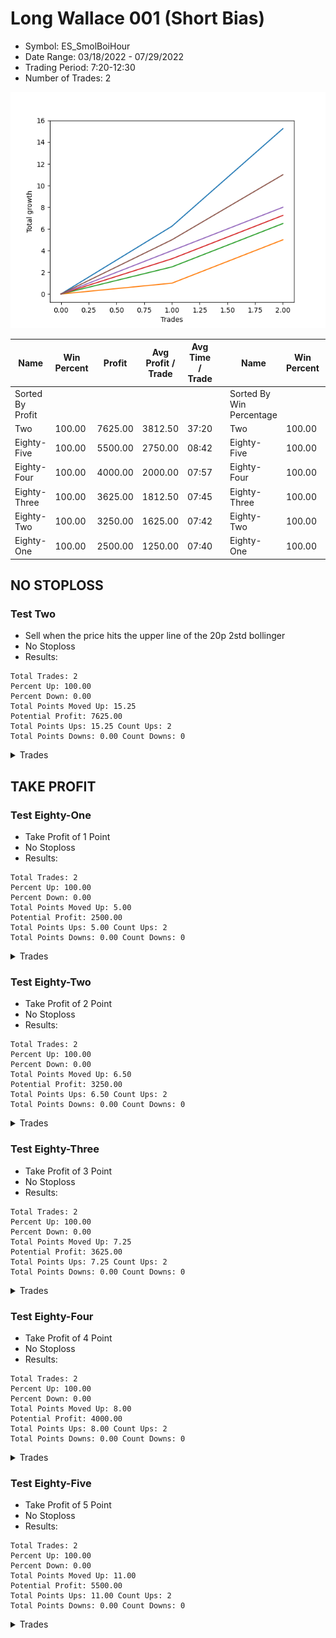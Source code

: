 # Long Wallace 001 (Short Bias)
- Symbol: ES_SmolBoiHour
- Date Range: 03/18/2022 - 07/29/2022
- Trading Period: 7:20-12:30
- Number of Trades: 2

![Plot](LongWallace001ES_SmolBoiHour(ShortBias).png)

| Name | Win Percent | Profit | Avg Profit / Trade | Avg Time / Trade |      | Name | Win Percent | Profit | Avg Profit / Trade | Avg Time / Trade |
| ---- | ----------- | ------ | ------------------ | ---------------- | ---- | ---- | ----------- | ------ | ------------------ | ---------------- |
| Sorted By <br> Profit | | | | | | Sorted By <br> Win Percentage ||||
| Two | 100.00 | 7625.00 | 3812.50 | 37:20 |     | Two | 100.00 | 7625.00 | 3812.50 | 37:20 |
| Eighty-Five | 100.00 | 5500.00 | 2750.00 | 08:42 |     | Eighty-Five | 100.00 | 5500.00 | 2750.00 | 08:42 |
| Eighty-Four | 100.00 | 4000.00 | 2000.00 | 07:57 |     | Eighty-Four | 100.00 | 4000.00 | 2000.00 | 07:57 |
| Eighty-Three | 100.00 | 3625.00 | 1812.50 | 07:45 |     | Eighty-Three | 100.00 | 3625.00 | 1812.50 | 07:45 |
| Eighty-Two | 100.00 | 3250.00 | 1625.00 | 07:42 |     | Eighty-Two | 100.00 | 3250.00 | 1625.00 | 07:42 |
| Eighty-One | 100.00 | 2500.00 | 1250.00 | 07:40 |     | Eighty-One | 100.00 | 2500.00 | 1250.00 | 07:40 |

## NO STOPLOSS

### Test Two
* Sell when the price hits the upper line of the 20p 2std bollinger
* No Stoploss
* Results:
```
Total Trades: 2
Percent Up: 100.00
Percent Down: 0.00
Total Points Moved Up: 15.25
Potential Profit: 7625.00
Total Points Ups: 15.25 Count Ups: 2
Total Points Downs: 0.00 Count Downs: 0
```

<details><summary>Trades</summary>

<code>In: 2022-05-25 10:15:00		Out: 2022-05-25 10:29:40		Total Position Time: 14:40		Total Move Up: 6.25		Total to Date: 6.25</code> <br />
<code>In: 2022-07-25 07:29:00		Out: 2022-07-25 08:29:00		Total Position Time: 60:00		Total Move Up: 9.00		Total to Date: 15.25</code> <br />


</details>

## TAKE PROFIT

### Test Eighty-One
* Take Profit of 1 Point
* No Stoploss
* Results:
```
Total Trades: 2
Percent Up: 100.00
Percent Down: 0.00
Total Points Moved Up: 5.00
Potential Profit: 2500.00
Total Points Ups: 5.00 Count Ups: 2
Total Points Downs: 0.00 Count Downs: 0
```

<details><summary>Trades</summary>

<code>In: 2022-05-25 10:15:00		Out: 2022-05-25 10:15:20		Total Position Time: 00:20		Total Move Up: 1.00		Total to Date: 1.00</code> <br />
<code>In: 2022-07-25 07:29:00		Out: 2022-07-25 07:44:00		Total Position Time: 15:00		Total Move Up: 4.00		Total to Date: 5.00</code> <br />


</details>

### Test Eighty-Two
* Take Profit of 2 Point
* No Stoploss
* Results:
```
Total Trades: 2
Percent Up: 100.00
Percent Down: 0.00
Total Points Moved Up: 6.50
Potential Profit: 3250.00
Total Points Ups: 6.50 Count Ups: 2
Total Points Downs: 0.00 Count Downs: 0
```

<details><summary>Trades</summary>

<code>In: 2022-05-25 10:15:00		Out: 2022-05-25 10:15:25		Total Position Time: 00:25		Total Move Up: 2.50		Total to Date: 2.50</code> <br />
<code>In: 2022-07-25 07:29:00		Out: 2022-07-25 07:44:00		Total Position Time: 15:00		Total Move Up: 4.00		Total to Date: 6.50</code> <br />


</details>

### Test Eighty-Three
* Take Profit of 3 Point
* No Stoploss
* Results:
```
Total Trades: 2
Percent Up: 100.00
Percent Down: 0.00
Total Points Moved Up: 7.25
Potential Profit: 3625.00
Total Points Ups: 7.25 Count Ups: 2
Total Points Downs: 0.00 Count Downs: 0
```

<details><summary>Trades</summary>

<code>In: 2022-05-25 10:15:00		Out: 2022-05-25 10:15:30		Total Position Time: 00:30		Total Move Up: 3.25		Total to Date: 3.25</code> <br />
<code>In: 2022-07-25 07:29:00		Out: 2022-07-25 07:44:00		Total Position Time: 15:00		Total Move Up: 4.00		Total to Date: 7.25</code> <br />


</details>

### Test Eighty-Four
* Take Profit of 4 Point
* No Stoploss
* Results:
```
Total Trades: 2
Percent Up: 100.00
Percent Down: 0.00
Total Points Moved Up: 8.00
Potential Profit: 4000.00
Total Points Ups: 8.00 Count Ups: 2
Total Points Downs: 0.00 Count Downs: 0
```

<details><summary>Trades</summary>

<code>In: 2022-05-25 10:15:00		Out: 2022-05-25 10:15:55		Total Position Time: 00:55		Total Move Up: 4.00		Total to Date: 4.00</code> <br />
<code>In: 2022-07-25 07:29:00		Out: 2022-07-25 07:44:00		Total Position Time: 15:00		Total Move Up: 4.00		Total to Date: 8.00</code> <br />


</details>

### Test Eighty-Five
* Take Profit of 5 Point
* No Stoploss
* Results:
```
Total Trades: 2
Percent Up: 100.00
Percent Down: 0.00
Total Points Moved Up: 11.00
Potential Profit: 5500.00
Total Points Ups: 11.00 Count Ups: 2
Total Points Downs: 0.00 Count Downs: 0
```

<details><summary>Trades</summary>

<code>In: 2022-05-25 10:15:00		Out: 2022-05-25 10:16:25		Total Position Time: 01:25		Total Move Up: 5.00		Total to Date: 5.00</code> <br />
<code>In: 2022-07-25 07:29:00		Out: 2022-07-25 07:45:00		Total Position Time: 16:00		Total Move Up: 6.00		Total to Date: 11.00</code> <br />


</details>